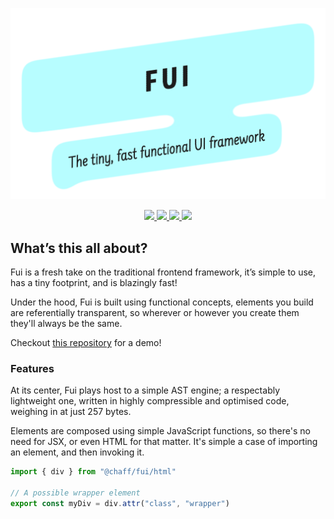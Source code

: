 <p align="center">
  <img src="./.oratory/logo.png" width="560px" />
</p>

<p align="center">
  <a href="https://www.npmjs.com/package/@chaff/fui">
    <img src="https://img.shields.io/npm/v/@chaff/fui.svg?style=flat-square" />
  </a>
  <a href="https://travis-ci.org/iainreid820/fui">
    <img src="https://img.shields.io/travis/iainreid820/fui/master.svg?style=flat-square" />
  </a>
  <a href="https://codecov.io/gh/iainreid820/fui">
    <img src="https://img.shields.io/codecov/c/github/iainreid820/fui.svg?style=flat-square" />
  </a>

  <img src="https://img.shields.io/depfu/iainreid820/fui.svg?style=flat-square" />
</p>

## What’s this all about?

Fui is a fresh take on the traditional frontend framework, it’s simple to use, has a tiny footprint, and is blazingly fast!

Under the hood, Fui is built using functional concepts, elements you build are referentially transparent, so wherever or however you create them they'll always be the same.

Checkout [this repository](https://git.io/fjvBY) for a demo!

### Features

At its center, Fui plays host to a simple AST engine; a respectably lightweight one, written in highly compressible and optimised code, weighing in at just 257 bytes.

Elements are composed using simple JavaScript functions, so there's no need for JSX, or even HTML for that matter. It's simple a case of importing an element, and then invoking it.

```javascript
import { div } from "@chaff/fui/html"

// A possible wrapper element
export const myDiv = div.attr("class", "wrapper")
```
